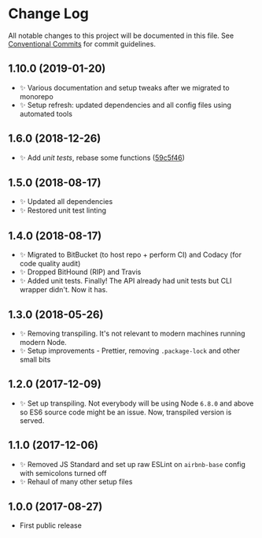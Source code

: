 # Change Log

All notable changes to this project will be documented in this file.
See [Conventional Commits](https://conventionalcommits.org) for commit guidelines.

## 1.10.0 (2019-01-20)

* ✨ Various documentation and setup tweaks after we migrated to monorepo
* ✨ Setup refresh: updated dependencies and all config files using automated tools

## 1.6.0 (2018-12-26)

* ✨ Add _unit tests_, rebase some functions ([59c5f46](https://bitbucket.org/codsen/codsen/src/master/packages/email-all-chars-within-ascii-cli/commits/59c5f46))

## 1.5.0 (2018-08-17)

* ✨ Updated all dependencies
* ✨ Restored unit test linting

## 1.4.0 (2018-08-17)

* ✨ Migrated to BitBucket (to host repo + perform CI) and Codacy (for code quality audit)
* ✨ Dropped BitHound (RIP) and Travis
* ✨ Added unit tests. Finally! The API already had unit tests but CLI wrapper didn't. Now it has.

## 1.3.0 (2018-05-26)

* ✨ Removing transpiling. It's not relevant to modern machines running modern Node.
* ✨ Setup improvements - Prettier, removing `.package-lock` and other small bits

## 1.2.0 (2017-12-09)

* ✨ Set up transpiling. Not everybody will be using Node `6.8.0` and above so ES6 source code might be an issue. Now, transpiled version is served.

## 1.1.0 (2017-12-06)

* ✨ Removed JS Standard and set up raw ESLint on `airbnb-base` config with semicolons turned off
* ✨ Rehaul of many other setup files

## 1.0.0 (2017-08-27)

* First public release
